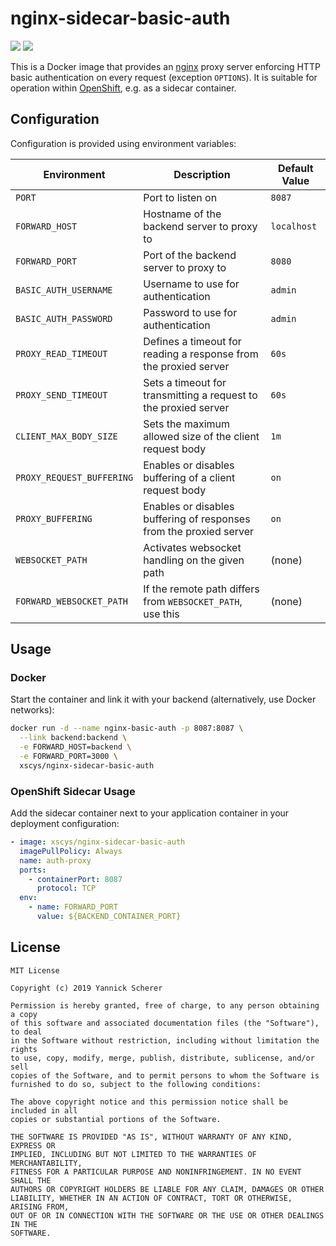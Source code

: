 # nginx-sidecar-basic-auth

[![](https://images.microbadger.com/badges/version/xscys/nginx-sidecar-basic-auth.svg)](https://hub.docker.com/r/xscys/nginx-sidecar-basic-auth)
[![](https://images.microbadger.com/badges/image/xscys/nginx-sidecar-basic-auth.svg)](https://hub.docker.com/r/xscys/nginx-sidecar-basic-auth)

This is a Docker image that provides an [nginx][nginx] proxy server enforcing
HTTP basic authentication on every request (exception `OPTIONS`). It is suitable
for operation within [OpenShift][openshift], e.g. as a sidecar container.

[openshift]: https://openshift.com
[nginx]: https://www.nginx.com

## Configuration

Configuration is provided using environment variables:

| Environment               | Description                                                        | Default Value |
| --------------------------| ------------------------------------------------------------------ | ------------- |
| `PORT`                    | Port to listen on                                                  | `8087`        |
| `FORWARD_HOST`            | Hostname of the backend server to proxy to                         | `localhost`   |
| `FORWARD_PORT`            | Port of the backend server to proxy to                             | `8080`        |
| `BASIC_AUTH_USERNAME`     | Username to use for authentication                                 | `admin`       |
| `BASIC_AUTH_PASSWORD`     | Password to use for authentication                                 | `admin`       |
| `PROXY_READ_TIMEOUT`      | Defines a timeout for reading a response from the proxied server   | `60s`         |
| `PROXY_SEND_TIMEOUT`      | Sets a timeout for transmitting a request to the proxied server    | `60s`         |
| `CLIENT_MAX_BODY_SIZE`    | Sets the maximum allowed size of the client request body           | `1m`          |
| `PROXY_REQUEST_BUFFERING` | Enables or disables buffering of a client request body             | `on`          |
| `PROXY_BUFFERING`         | Enables or disables buffering of responses from the proxied server | `on`          |
| `WEBSOCKET_PATH`          | Activates websocket handling on the given path                     | (none)        |
| `FORWARD_WEBSOCKET_PATH`  | If the remote path differs from `WEBSOCKET_PATH`, use this         | (none)        |


## Usage

### Docker

Start the container and link it with your backend (alternatively, use Docker
networks):

```sh
docker run -d --name nginx-basic-auth -p 8087:8087 \
  --link backend:backend \
  -e FORWARD_HOST=backend \
  -e FORWARD_PORT=3000 \
  xscys/nginx-sidecar-basic-auth
```

### OpenShift Sidecar Usage

Add the sidecar container next to your application container in your deployment
configuration:

```yaml
- image: xscys/nginx-sidecar-basic-auth
  imagePullPolicy: Always
  name: auth-proxy
  ports:
    - containerPort: 8087
      protocol: TCP
  env:
    - name: FORWARD_PORT
      value: ${BACKEND_CONTAINER_PORT}
```

## License

```
MIT License

Copyright (c) 2019 Yannick Scherer

Permission is hereby granted, free of charge, to any person obtaining a copy
of this software and associated documentation files (the "Software"), to deal
in the Software without restriction, including without limitation the rights
to use, copy, modify, merge, publish, distribute, sublicense, and/or sell
copies of the Software, and to permit persons to whom the Software is
furnished to do so, subject to the following conditions:

The above copyright notice and this permission notice shall be included in all
copies or substantial portions of the Software.

THE SOFTWARE IS PROVIDED "AS IS", WITHOUT WARRANTY OF ANY KIND, EXPRESS OR
IMPLIED, INCLUDING BUT NOT LIMITED TO THE WARRANTIES OF MERCHANTABILITY,
FITNESS FOR A PARTICULAR PURPOSE AND NONINFRINGEMENT. IN NO EVENT SHALL THE
AUTHORS OR COPYRIGHT HOLDERS BE LIABLE FOR ANY CLAIM, DAMAGES OR OTHER
LIABILITY, WHETHER IN AN ACTION OF CONTRACT, TORT OR OTHERWISE, ARISING FROM,
OUT OF OR IN CONNECTION WITH THE SOFTWARE OR THE USE OR OTHER DEALINGS IN THE
SOFTWARE.
```
